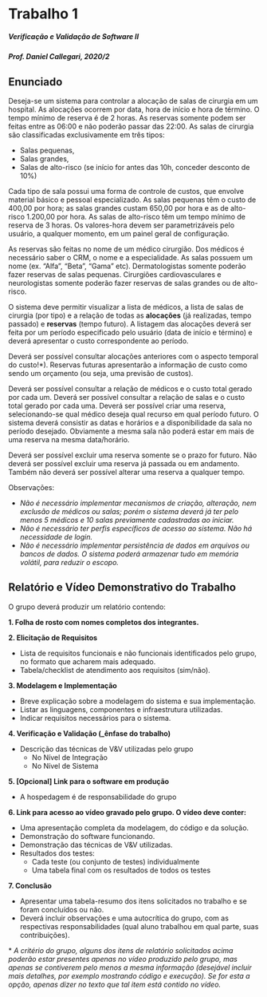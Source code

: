 # Trabalho 1
##### Verificação e Validação de Software II
##### Prof. Daniel Callegari, 2020/2

## Enunciado
Deseja-se um sistema para controlar a alocação de salas de cirurgia em um hospital. As
alocações ocorrem por data, hora de início e hora de término. O tempo mínimo de reserva é
de 2 horas. As reservas somente podem ser feitas entre as 06:00 e não poderão passar das
22:00. As salas de cirurgia são classificadas exclusivamente em três tipos:
 - Salas pequenas,
 - Salas grandes,
 - Salas de alto-risco (se início for antes das 10h, conceder desconto de 10%)
 
Cada tipo de sala possui uma forma de controle de custos, que envolve material básico e
pessoal especializado. As salas pequenas têm o custo de 400,00 por hora; as salas grandes
custam 650,00 por hora e as de alto-risco 1.200,00 por hora. As salas de alto-risco têm um
tempo mínimo de reserva de 3 horas. Os valores-hora devem ser parametrizáveis pelo usuário,
a qualquer momento, em um painel geral de configuração.

As reservas são feitas no nome de um médico cirurgião. Dos médicos é necessário saber o
CRM, o nome e a especialidade. As salas possuem um nome (ex. “Alfa”, “Beta”, “Gama” etc).
Dermatologistas somente poderão fazer reservas de salas pequenas. Cirurgiões
cardiovasculares e neurologistas somente poderão fazer reservas de salas grandes ou de alto-risco.

O sistema deve permitir visualizar a lista de médicos, a lista de salas de cirurgia (por tipo) e a
relação de todas as **alocações** (já realizadas, tempo passado) e **reservas** (tempo futuro). A
listagem das alocações deverá ser feita por um período especificado pelo usuário (data de
início e término) e deverá apresentar o custo correspondente ao período.

Deverá ser possível consultar alocações anteriores  com o aspecto temporal do custo!*). Reservas futuras apresentarão a informação de custo como sendo um orçamento (ou seja, uma previsão de custos).

Deverá ser possível consultar a relação de médicos e o custo total gerado por cada um. Deverá ser possível consultar a relação de salas e o custo total gerado por cada uma. Deverá ser possível criar uma reserva, selecionando-se qual médico deseja qual recurso em qual período futuro. O sistema deverá consistir as datas e horários e a disponibilidade da sala no período desejado. Obviamente a mesma sala não poderá estar em mais de uma reserva na mesma data/horário.

Deverá ser possível excluir uma reserva somente se o prazo for futuro. Não deverá ser possível excluir uma reserva já passada ou em andamento. Também não deverá ser possível alterar uma reserva a qualquer tempo.

Observações:
- *Não é necessário implementar mecanismos de criação, alteração, nem exclusão de médicos ou salas; porém o sistema deverá já ter pelo menos 5 médicos e 10 salas
previamente cadastradas ao iniciar.*
- *Não é necessário ter perfis específicos de acesso ao sistema. Não há necessidade de login.*
- *Não é necessário implementar persistência de dados em arquivos ou bancos de dados. O sistema poderá armazenar tudo em memória volátil, para reduzir o escopo.*
 
## Relatório e Vídeo Demonstrativo do Trabalho
O grupo deverá produzir um relatório contendo:

**1. Folha de rosto com nomes completos dos integrantes.**

**2. Elicitação de Requisitos**
* Lista de requisitos funcionais e não funcionais identificados pelo grupo, no
formato que acharem mais adequado.
* Tabela/checklist de atendimento aos requisitos (sim/não).

**3. Modelagem e Implementação**

* Breve explicação sobre a modelagem do sistema e sua implementação.
* Listar as linguagens, componentes e infraestrutura utilizadas.
* Indicar requisitos necessários para o sistema.

**4. Verificação e Validação (_ênfase do trabalho)**
* Descrição das técnicas de V&V utilizadas pelo grupo
  * No Nível de Integração
  * No Nível de Sistema
 
**5. [Opcional] Link para o software em produção**
* A hospedagem é de responsabilidade do grupo

**6. Link para acesso ao vídeo gravado pelo grupo. O vídeo deve conter:**
* Uma apresentação completa da modelagem, do código e da solução.
* Demonstração do software funcionando.
* Demonstração das técnicas de V&V utilizadas.
*  Resultados dos testes:
   * Cada teste (ou conjunto de testes) individualmente
   * Uma tabela final com os resultados de todos os testes

**7. Conclusão**
* Apresentar uma tabela-resumo dos itens solicitados no trabalho e se foram
concluídos ou não.
* Deverá incluir observações e uma autocrítica do grupo, com as respectivas
responsabilidades (qual aluno trabalhou em qual parte, suas contribuições).

\* *A critério do grupo, alguns dos itens de relatório solicitados acima poderão estar presentes apenas no vídeo produzido pelo grupo, mas apenas se contiverem pelo menos a mesma informação (desejável incluir mais detalhes, por exemplo mostrando código e execução). Se for esta a opção, apenas dizer no texto que tal item está contido no vídeo.*
